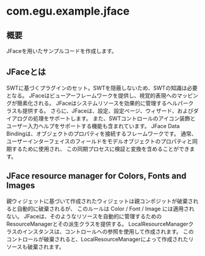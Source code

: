 # com.egu.example.jface

## 概要
JFaceを用いたサンプルコードを作成します。

## JFaceとは
SWTに基づくプラグインのセット。SWTを隠蔽しないため、SWTの知識は必要となる。
JFaceはビューアーフレームワークを提供し、視覚的表現へのマッピングが簡素化される。
JFaceはシステムリソースを効果的に管理するヘルパークラスも提供する。
さらに、JFaceは、設定、設定ページ、ウィザード、およびダイアログの処理をサポートします。
また、SWTコントロールのアイコン装飾とユーザー入力ヘルプをサポートする機能も含まれています。
JFace Data Bindingは、オブジェクトのプロパティを接続するフレームワークです。
通常、ユーザーインターフェイスのフィールドをモデルオブジェクトのプロパティと同期するために使用され、
この同期プロセスに検証と変換を含めることができます。

## JFace resource manager for Colors, Fonts and Images
親ウィジェットに基づいて作成されたウィジェットは親コンポジットが破棄されると自動的に破棄されるが、
このルールは Color / Font / Image には適用されない。
JFaceは、そのようなリソースを自動的に管理するためのResourceManagerとその派生クラスを提供する。
LocalResourceManagerクラスのインスタンスは、コントロールへの参照を使用して作成されます。
このコントロールが破棄されると、LocalResourceManagerによって作成されたリソースも破棄されます。
